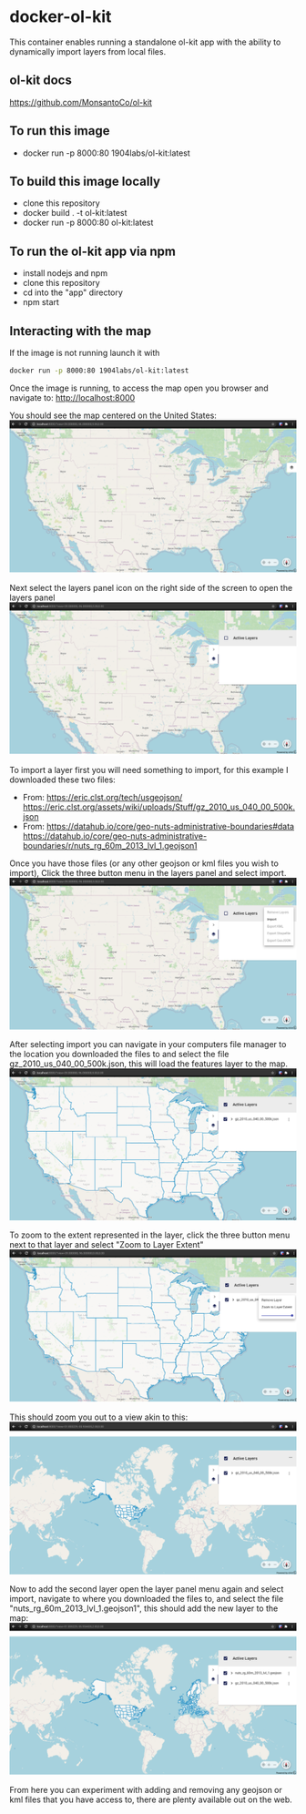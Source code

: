 # docker-ol-kit

This container enables running a standalone ol-kit app with the ability to dynamically import layers from local files.  

## ol-kit docs

<https://github.com/MonsantoCo/ol-kit>  

## To run this image  

- docker run -p 8000:80 1904labs/ol-kit:latest  

## To build this image locally

- clone this repository  
- docker build . -t ol-kit:latest  
- docker run -p 8000:80 ol-kit:latest  

## To run the ol-kit app via npm

- install nodejs and npm  
- clone this repository  
- cd into the "app" directory  
- npm start  

## Interacting with the map

If the image is not running launch it with  

```bash
docker run -p 8000:80 1904labs/ol-kit:latest  
```

Once the image is running, to access the map open you browser and navigate to:
<http://localhost:8000>

You should see the map centered on the United States:  
![initial](./images/initial.png)  

 Next select the layers panel icon on the right side of the screen to open the layers panel  
![panel open](./images/panelopen.png)  

 To import a layer first you will need something to import, for this example I downloaded these two files:

- From: <https://eric.clst.org/tech/usgeojson/>
  <https://eric.clst.org/assets/wiki/uploads/Stuff/gz_2010_us_040_00_500k.json>  
- From: <https://datahub.io/core/geo-nuts-administrative-boundaries#data>
  <https://datahub.io/core/geo-nuts-administrative-boundaries/r/nuts_rg_60m_2013_lvl_1.geojson1>  

Once you have those files (or any other geojson or kml files you wish to import), Click the three button menu in the layers panel and select import.  
![menu open](./images/menuopen.png)  

After selecting import you can navigate in your computers file manager to the location you downloaded the files to and select the file gz_2010_us_040_00_500k.json, this will load the features layer to the map.
![loaded1](./images/loaded1.png)  

To zoom to the extent represented in the layer, click the three button menu next to that layer and select "Zoom to Layer Extent"
![zoom select](./images/zoomselect.png)  

This should zoom you out to a view akin to this:
![zoomed](./images/zoomed.png)  

Now to add the second layer open the layer panel menu again and select import, navigate to where you downloaded the files to, and select the file "nuts_rg_60m_2013_lvl_1.geojson1", this should add the new layer to the map:
![loaded2](./images/loaded2.png)  

From here you can experiment with adding and removing any geojson or kml files that you have access to, there are plenty available out on the web.  
